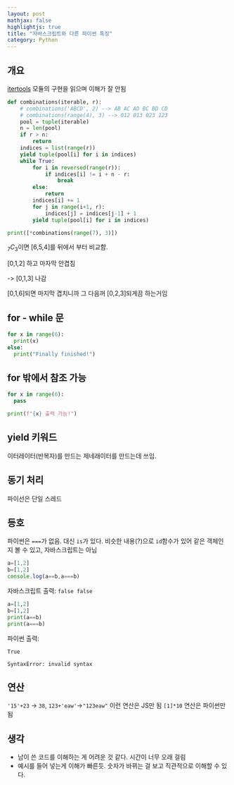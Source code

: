 ```yaml
---
layout: post
mathjax: false
highlightjs: true
title: "자바스크립트와 다른 파이썬 특징"
category: Python  
---
```


## 개요

[itertools](https://docs.python.org/3/library/itertools.html#itertools.combinations) 모듈의 구현을 읽으며 이해가 잘 안됨
```python
def combinations(iterable, r):
    # combinations('ABCD', 2) --> AB AC AD BC BD CD
    # combinations(range(4), 3) --> 012 013 023 123
    pool = tuple(iterable)
    n = len(pool)
    if r > n:
        return
    indices = list(range(r))
    yield tuple(pool[i] for i in indices)
    while True:
        for i in reversed(range(r)):
            if indices[i] != i + n - r:
                break
        else:
            return
        indices[i] += 1
        for j in range(i+1, r):
            indices[j] = indices[j-1] + 1
        yield tuple(pool[i] for i in indices)

print([*combinations(range(7), 3)])
```

${}_7 C_3$이면 [6,5,4]를 뒤에서 부터 비교함.

[0,1,2] 하고 마자막 안겹침

-> [0,1,3] 나감

[0,1,6]되면 마지막 겹치니까 그 다음꺼 [0,2,3]되게끔 하는거임


## for - while 문

```python
for x in range(6):
  print(x)
else:
  print("Finally finished!")
```
## for 밖에서 참조 가능
```python
for x in range(6):
  pass

print(f"{x} 출력 가능!")
```

## yield 키워드

이터레이터(반복자)를 만드는 제네래이터를 만드는데 쓰임.

## 동기 처리

파이선은 단일 스레드


## 등호
파이썬은 `===`가 없음. 대신 `is`가 있다.
비슷한 내용(?)으로 `id`함수가 있어 같은 객체인지 볼 수 있고, 자바스크립트는 아님
```js
a=[1,2]
b=[1,2]
console.log(a==b,a===b)
```
자바스크립트 출력: `false false`

```python
a=[1,2]
b=[1,2]
print(a==b)
print(a===b)
```
파이썬 출력: 

`True`

`SyntaxError: invalid syntax`

## 연산
`'15'+23` -> `38`, `123+'eaw'`->`"123eaw"` 이런 연산은 JS만 됨
`[1]*10` 연산은 파이썬만 됨

## 생각

- 남이 쓴 코드를 이해하는 게 어려운 것 같다. 시간이 너무 오래 걸림
- 예시를 들어 넣는게 이해가 빠른듯. 숫자가 바뀌는 걸 보고 직관적으로 이해할 수 있다.

